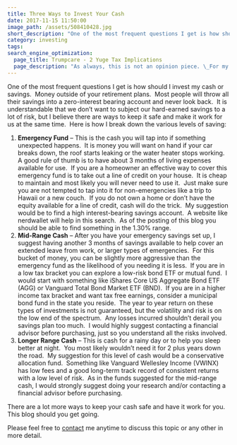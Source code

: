 ```yaml
---
title: Three Ways to Invest Your Cash
date: 2017-11-15 11:50:00
image_path: /assets/508410428.jpg
short_description: "One of the most frequent questions I get is how should I invest my cash or savings.\_ Money outside of your retirement plans.\_ Most people will throw all their savings into a zero-interest bearing account and never look back."
category: investing
tags:
search_engine_optimization:
  page_title: Trumpcare - 2 Yuge Tax Implications
  page_description: "As always, this is not an opinion piece. \_For my full stance on the Better Care Act (BCRA) you'll have to wait for my exclusive Rachel Maddow interview airing soon. \_For now, we can look at the tax implications if the current BCRA is passed through the senate."
---
```



One of the most frequent questions I get is how should I invest my cash or savings.&nbsp; Money outside of your retirement plans.&nbsp; Most people will throw all their savings into a zero-interest bearing account and never look back.&nbsp; It is understandable that we don’t want to subject our hard-earned savings to a lot of risk, but I believe there are ways to keep it safe and make it work for us at the same time.&nbsp; Here is how I break down the various levels of saving:

1. **Emergency Fund** – This is the cash you will tap into if something unexpected happens.&nbsp; It is money you will want on hand if your car breaks down, the roof starts leaking or the water heater stops working.&nbsp; A good rule of thumb is to have about 3 months of living expenses available for use.&nbsp; If you are a homeowner an effective way to cover this emergency fund is to take out a line of credit on your house.&nbsp; It is cheap to maintain and most likely you will never need to use it.&nbsp; Just make sure you are not tempted to tap into it for non-emergencies like a trip to Hawaii or a new couch.&nbsp; If you do not own a home or don’t have the equity available for a line of credit, cash will do the trick.&nbsp; My suggestion would be to find a high interest-bearing savings account.&nbsp; A website like nerdwallet will help in this search.&nbsp; As of the posting of this blog you should be able to find something in the 1.30% range.
2. **Mid-Range Cash** – After you have your emergency savings set up, I suggest having another 3 months of savings available to help cover an extended leave from work, or larger types of emergencies.&nbsp; For this bucket of money, you can be slightly more aggressive than the emergency fund as the likelihood of you needing it is less.&nbsp; If you are in a low tax bracket you can explore a low-risk bond ETF or mutual fund.&nbsp; I would start with something like iShares Core US Aggregate Bond ETF (AGG) or Vanguard Total Bond Market ETF (BND).&nbsp; If you are in a higher income tax bracket and want tax free earnings, consider a municipal bond fund in the state you reside.&nbsp; The year to year return on these types of investments is not guaranteed, but the volatility and risk is on the low end of the spectrum.&nbsp; Any losses incurred shouldn’t derail you savings plan too much.&nbsp; I would highly suggest contacting a financial advisor before purchasing, just so you understand all the risks involved.
3. **Longer Range Cash** – This is cash for a rainy day or to help you sleep better at night.&nbsp; You most likely wouldn’t need it for 2 plus years down the road.&nbsp; My suggestion for this level of cash would be a conservative allocation fund.&nbsp; Something like Vanguard Wellesley Income (VWINX) has low fees and a good long-term track record of consistent returns with a low level of risk.&nbsp; As in the funds suggested for the mid-range cash, I would strongly suggest doing your research and/or contacting a financial advisor before purchasing.

There are a lot more ways to keep your cash safe and have it work for you.&nbsp; This blog should you get going.&nbsp;

Please feel free to&nbsp;[contact](http://www.intelligentinvestingllc.com/contact/)&nbsp;me anytime to discuss this topic or any other in more detail.